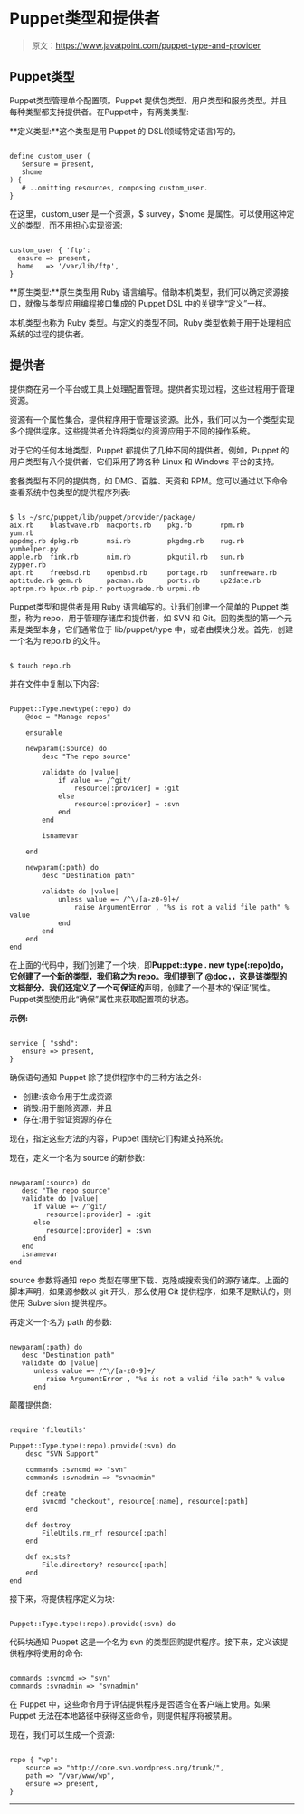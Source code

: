 # Puppet类型和提供者

> 原文：<https://www.javatpoint.com/puppet-type-and-provider>

## Puppet类型

Puppet类型管理单个配置项。Puppet 提供包类型、用户类型和服务类型。并且每种类型都支持提供者。在Puppet中，有两类类型:

**定义类型:**这个类型是用 Puppet 的 DSL(领域特定语言)写的。

```

define custom_user (
   $ensure = present,
   $home
) {
   # ..omitting resources, composing custom_user.
}

```

在这里，custom_user 是一个资源，$ survey，$home 是属性。可以使用这种定义的类型，而不用担心实现资源:

```

custom_user { 'ftp':
  ensure => present,
  home   => '/var/lib/ftp',
}

```

**原生类型:**原生类型用 Ruby 语言编写。借助本机类型，我们可以确定资源接口，就像与类型应用编程接口集成的 Puppet DSL 中的关键字“定义”一样。

本机类型也称为 Ruby 类型。与定义的类型不同，Ruby 类型依赖于用于处理相应系统的过程的提供者。

## 提供者

提供商在另一个平台或工具上处理配置管理。提供者实现过程，这些过程用于管理资源。

资源有一个属性集合，提供程序用于管理该资源。此外，我们可以为一个类型实现多个提供程序。这些提供者允许将类似的资源应用于不同的操作系统。

对于它的任何本地类型，Puppet 都提供了几种不同的提供者。例如，Puppet 的用户类型有八个提供者，它们采用了跨各种 Linux 和 Windows 平台的支持。

套餐类型有不同的提供商，如 DMG、百胜、天资和 RPM。您可以通过以下命令查看系统中包类型的提供程序列表:

```

$ ls ~/src/puppet/lib/puppet/provider/package/
aix.rb    blastwave.rb  macports.rb    pkg.rb       rpm.rb          yum.rb
appdmg.rb dpkg.rb       msi.rb         pkgdmg.rb    rug.rb          yumhelper.py
apple.rb  fink.rb       nim.rb         pkgutil.rb   sun.rb          zypper.rb
apt.rb    freebsd.rb    openbsd.rb     portage.rb   sunfreeware.rb
aptitude.rb gem.rb      pacman.rb      ports.rb     up2date.rb
aptrpm.rb hpux.rb pip.r portupgrade.rb urpmi.rb

```

Puppet类型和提供者是用 Ruby 语言编写的。让我们创建一个简单的 Puppet 类型，称为 repo，用于管理存储库和提供者，如 SVN 和 Git。回购类型的第一个元素是类型本身，它们通常位于 lib/puppet/type 中，或者由模块分发。首先，创建一个名为 repo.rb 的文件。

```

$ touch repo.rb

```

并在文件中复制以下内容:

```

Puppet::Type.newtype(:repo) do
    @doc = "Manage repos"

    ensurable

    newparam(:source) do
        desc "The repo source"

        validate do |value|
            if value =~ /^git/
                resource[:provider] = :git
            else
                resource[:provider] = :svn
            end
        end

        isnamevar

    end

    newparam(:path) do
        desc "Destination path"

        validate do |value|
            unless value =~ /^\/[a-z0-9]+/
                raise ArgumentError , "%s is not a valid file path" % value
            end
        end
    end
end

```

在上面的代码中，我们创建了一个块，即**Puppet::type . new type(:repo)**do，它创建了一个新的类型，我们称之为 repo。我们提到了 **@doc，**，这是该类型的文档部分。我们还定义了**一个可保证的**声明，创建了一个基本的‘保证’属性。Puppet类型使用此“确保”属性来获取配置项的状态。

**示例:**

```

service { "sshd": 
   ensure => present, 
}

```

确保语句通知 Puppet 除了提供程序中的三种方法之外:

*   创建:该命令用于生成资源
*   销毁:用于删除资源，并且
*   存在:用于验证资源的存在

现在，指定这些方法的内容，Puppet 围绕它们构建支持系统。

现在，定义一个名为 source 的新参数:

```

newparam(:source) do 
   desc "The repo source" 
   validate do |value| 
      if value =~ /^git/ 
         resource[:provider] = :git 
      else 
         resource[:provider] = :svn 
      end 
   end 
   isnamevar 
end

```

source 参数将通知 repo 类型在哪里下载、克隆或搜索我们的源存储库。上面的脚本声明，如果源参数以 git 开头，那么使用 Git 提供程序，如果不是默认的，则使用 Subversion 提供程序。

再定义一个名为 path 的参数:

```

newparam(:path) do 
   desc "Destination path" 
   validate do |value| 
      unless value =~ /^\/[a-z0-9]+/ 
         raise ArgumentError , "%s is not a valid file path" % value 
      end

```

颠覆提供商:

```

require 'fileutils'

Puppet::Type.type(:repo).provide(:svn) do
    desc "SVN Support"

    commands :svncmd => "svn"
    commands :svnadmin => "svnadmin"

    def create
        svncmd "checkout", resource[:name], resource[:path]
    end

    def destroy
        FileUtils.rm_rf resource[:path]
    end

    def exists?
        File.directory? resource[:path]
    end
end

```

接下来，将提供程序定义为块:

```

Puppet::Type.type(:repo).provide(:svn) do

```

代码块通知 Puppet 这是一个名为 svn 的类型回购提供程序。接下来，定义该提供程序将使用的命令:

```

commands :svncmd => "svn"
commands :svnadmin => "svnadmin"

```

在 Puppet 中，这些命令用于评估提供程序是否适合在客户端上使用。如果 Puppet 无法在本地路径中获得这些命令，则提供程序将被禁用。

现在，我们可以生成一个资源:

```

repo { "wp":
    source => "http://core.svn.wordpress.org/trunk/",
    path => "/var/www/wp",
    ensure => present,
}

```

* * *